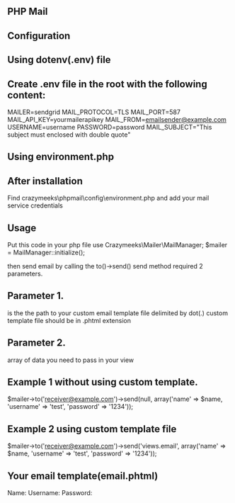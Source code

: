 ## PHP Mail
## Configuration

## Using dotenv(.env) file
## Create .env file in the root with the following content: 
MAILER=sendgrid 
MAIL_PROTOCOL=TLS 
MAIL_PORT=587 
MAIL_API_KEY=yourmailerapikey 
MAIL_FROM=emailsender@example.com 
USERNAME=username 
PASSWORD=password 
MAIL_SUBJECT="This subject must enclosed with double quote"

## Using environment.php
## After installation
Find crazymeeks\phpmail\config\environment.php 
and add your mail service credentials

## Usage

Put this code in your php file 
use Crazymeeks\Mailer\MailManager; 
$mailer = MailManager::initialize(); 

then send email by calling the to()->send() 
send method required 2 parameters. 
## Parameter 1.
is the the path to your custom email 
template file delimited by dot(.) 
custom template file should be in .phtml extension 

## Parameter 2.
array of data you need to pass in your view 

## Example 1 without using custom template. 
$mailer->to('receiver@example.com')->send(null, array('name' => $name, 'username' => 'test', 'password' => '1234'));

## Example 2 using custom template file
$mailer->to('receiver@example.com')->send('views.email', array('name' => $name, 'username' => 'test', 'password' => '1234'));

## Your email template(email.phtml)
<html>
<body>
	Name: <?php echo $name;?>
	Username: <?php echo $username;?>
	Password: <?php echo $password;?>
</body>
</html>